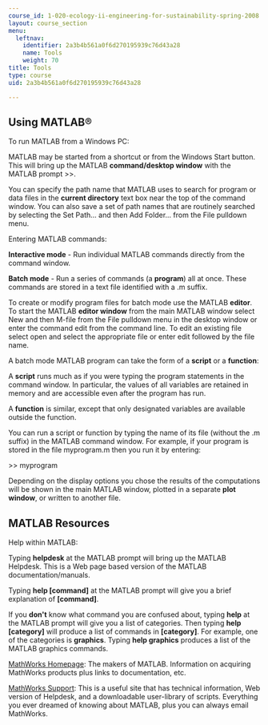 ```yaml
---
course_id: 1-020-ecology-ii-engineering-for-sustainability-spring-2008
layout: course_section
menu:
  leftnav:
    identifier: 2a3b4b561a0f6d270195939c76d43a28
    name: Tools
    weight: 70
title: Tools
type: course
uid: 2a3b4b561a0f6d270195939c76d43a28

---
```


Using MATLAB®
-------------

To run MATLAB from a Windows PC:

MATLAB may be started from a shortcut or from the Windows Start button. This will bring up the MATLAB **command/desktop window** with the MATLAB prompt >>.

You can specify the path name that MATLAB uses to search for program or data files in the **current directory** text box near the top of the command window. You can also save a set of path names that are routinely searched by selecting the Set Path... and then Add Folder... from the File pulldown menu.

Entering MATLAB commands:

**Interactive mode** - Run individual MATLAB commands directly from the command window.

**Batch mode** - Run a series of commands (a **program**) all at once. These commands are stored in a text file identified with a .m suffix.

To create or modify program files for batch mode use the MATLAB **editor**. To start the MATLAB **editor window** from the main MATLAB window select New and then M-file from the File pulldown menu in the desktop window or enter the command edit from the command line. To edit an existing file select open and select the appropriate file or enter edit followed by the file name.

A batch mode MATLAB program can take the form of a **script** or a **function**:

A **script** runs much as if you were typing the program statements in the command window. In particular, the values of all variables are retained in memory and are accessible even after the program has run.

A **function** is similar, except that only designated variables are available outside the function.

You can run a script or function by typing the name of its file (without the .m suffix) in the MATLAB command window. For example, if your program is stored in the file myprogram.m then you run it by entering:

\>> myprogram

Depending on the display options you chose the results of the computations will be shown in the main MATLAB window, plotted in a separate **plot window**, or written to another file.

MATLAB Resources
----------------

Help within MATLAB:

Typing **helpdesk** at the MATLAB prompt will bring up the MATLAB Helpdesk. This is a Web page based version of the MATLAB documentation/manuals.

Typing **help \[command\]** at the MATLAB prompt will give you a brief explanation of **\[command\]**.

If you **don't** know what command you are confused about, typing **help** at the MATLAB prompt will give you a list of categories. Then typing **help \[category\]** will produce a list of commands in **\[category\]**. For example, one of the categories is **graphics**. Typing **help graphics** produces a list of the MATLAB graphics commands.

[MathWorks Homepage](http://www.mathworks.com/): The makers of MATLAB. Information on acquiring MathWorks products plus links to documentation, etc.

[MathWorks Support](http://www.mathworks.com/support/): This is a useful site that has technical information, Web version of Helpdesk, and a downloadable user-library of scripts. Everything you ever dreamed of knowing about MATLAB, plus you can always email MathWorks.